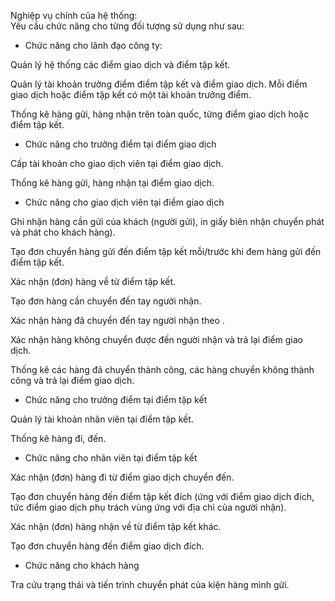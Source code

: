 Nghiệp vụ chính của hệ thống:
<br>
Yêu cầu chức năng cho từng đối tượng sử dụng như sau:
<br>
* Chức năng cho lãnh đạo công ty: <br>

Quản lý hệ thống các điểm giao dịch và điểm tập kết.<br>

Quản lý tài khoản trưởng điểm điểm tập kết và điểm giao dịch. Mỗi điểm giao dịch hoặc điểm tập kết có một tài khoản trưởng điểm.<br>

Thống kê hàng gửi, hàng nhận trên toàn quốc, từng điểm giao dịch hoặc điểm tập kết.<br>

* Chức năng cho trưởng điểm tại điểm giao dịch<br>

Cấp tài khoản cho giao dịch viên tại điểm giao dịch.<br>

Thống kê hàng gửi, hàng nhận tại điểm giao dịch.<br>

* Chức năng cho giao dịch viên tại điểm giao dịch<br>

Ghi nhận hàng cần gửi của khách (người gửi), in giấy biên nhận chuyển phát và phát cho khách hàng).<br>

Tạo đơn chuyển hàng gửi đến điểm tập kết mỗi/trước khi đem hàng gửi đến điểm tập kết.<br>

Xác nhận (đơn) hàng về từ điểm tập kết.<br>

Tạo đơn hàng cần chuyển đến tay người nhận.<br>

Xác nhận hàng đã chuyển đến tay người nhận theo .<br>

Xác nhận hàng không chuyển được đến người nhận và trả lại điểm giao dịch.<br>

Thống kê các hàng đã chuyển thành công, các hàng chuyển không thành công và trả lại điểm giao dịch.<br>

* Chức năng cho trưởng điểm tại điểm tập kết<br>

Quản lý tài khoản nhân viên tại điểm tập kết.<br>

Thống kê hàng đi, đến.<br>

* Chức năng cho nhân viên tại điểm tập kết<br>

Xác nhận (đơn) hàng đi từ điểm giao dịch chuyển đến.<br>

Tạo đơn chuyển hàng đến điểm tập kết đích (ứng với điểm giao dịch đích, tức điểm giao dịch phụ trách vùng ứng với địa chỉ của người nhận).<br>

Xác nhận (đơn) hàng nhận về từ điểm tập kết khác.<br>

Tạo đơn chuyển hàng đến điểm giao dịch đích.<br>

* Chức năng cho khách hàng<br>

Tra cứu trạng thái và tiến trình chuyển phát của kiện hàng mình gửi.<br>

